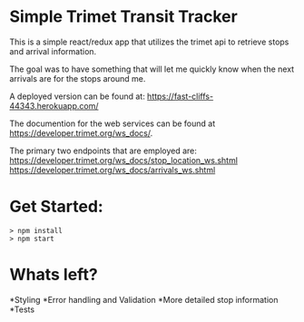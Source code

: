 # Simple Trimet Transit Tracker

This is a simple react/redux app that utilizes the trimet api to retrieve stops and arrival information.

The goal was to have something that will let me quickly know when the next arrivals are for the stops around me.

A deployed version can be found at:
https://fast-cliffs-44343.herokuapp.com/

The documention for the web services can be found at https://developer.trimet.org/ws_docs/.

The primary two endpoints that are employed are:
https://developer.trimet.org/ws_docs/stop_location_ws.shtml
https://developer.trimet.org/ws_docs/arrivals_ws.shtml

# Get Started:

```
> npm install
> npm start
```
# Whats left?

*Styling
*Error handling and Validation
*More detailed stop information
*Tests
